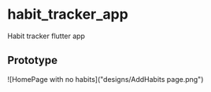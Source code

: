 # habit_tracker_app

Habit tracker flutter app

## Prototype

![HomePage with no habits]("designs/AddHabits page.png")